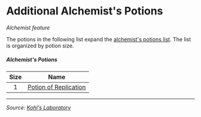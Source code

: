 # Additional Alchemist's Potions

_Alchemist feature_

The potions in the following list expand the [alchemist's potions list](https://docs.google.com/document/d/1Y5ia5NRk0sKFpsoFI8unjEsPqT_NHKUVG8paACWJtIM). The list is organized by potion size.

##### Alchemist's Potions

| Size | Name |
|:----:|:----:|
|  1   | [Potion of Replication](https://github.com/mpanighetti/dnd5e-magic-items/blob/main/potions/potion-of-replication.md) |

---

_Source: [Kohl's Laboratory](https://github.com/mpanighetti/dnd5e-kohls-laboratory)_
